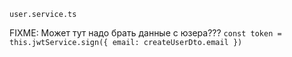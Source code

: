 `user.service.ts`

FIXME: Может тут надо брать данные с юзера???
`const token = this.jwtService.sign({ email: createUserDto.email })`
